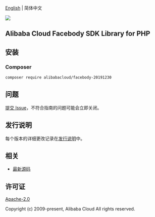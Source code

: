 [English](README.md) | 简体中文

![](https://aliyunsdk-pages.alicdn.com/icons/AlibabaCloud.svg)

## Alibaba Cloud Facebody SDK Library for PHP

## 安装

### Composer

```bash
composer require alibabacloud/facebody-20191230
```

## 问题

[提交 Issue](https://github.com/aliyun/alibabacloud-sdk/issues/new)，不符合指南的问题可能会立即关闭。

## 发行说明

每个版本的详细更改记录在[发行说明](./ChangeLog.txt)中。

## 相关

* [最新源码](https://github.com/aliyun/alibabacloud-sdk)

## 许可证

[Apache-2.0](http://www.apache.org/licenses/LICENSE-2.0)

Copyright (c) 2009-present, Alibaba Cloud All rights reserved.

